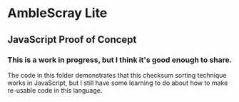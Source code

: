 # AmbleScray Lite
## JavaScript Proof of Concept
### This is a work in progress, but I think it's good enough to share.


The code in this folder demonstrates that this checksum sorting technique works in JavaScript, but I still have some learning to do about how to make re-usable code in this language. 